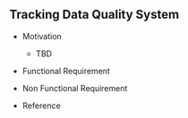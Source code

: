 ## Tracking Data Quality System

* Motivation

  * TBD

* Functional Requirement

* Non Functional Requirement

* Reference

  

